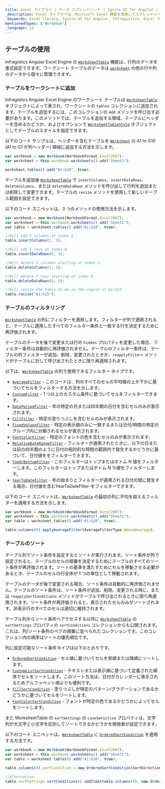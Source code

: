 ```yaml
---
title: Excel ライブラリ | データ スプレッドシート | Ignite UI for Angular | インフラジスティックス
_description: Excel ライブラリは、Microsoft Excel 機能を使用してスプレッドシート データを使用した作業が可能になります。Excel からアプリケーションへデータを簡単に転送できます。
_keywords: Excel library, Ignite UI for Angular, Infragistics, Excel ライブラリ, インフラジスティックス
mentionedTypes: ['Workbook']
_language: ja
---
```


## テーブルの使用

Infragistics Angular Excel Engine の [`WorksheetTable`]({environment:dvApiBaseUrl}/products/ignite-ui-angular/api/docs/typescript/latest/classes/worksheettable.html) 機能は、行列のデータを書式設定できます。ワークシート テーブルのデータは [`worksheet`]({environment:dvApiBaseUrl}/products/ignite-ui-angular/api/docs/typescript/latest/classes/worksheettable.html#worksheet) の他の行や列のデータから個々に管理できます。

<!--### Demo

<div class="sample-container loading" style="height: 500px">
    <iframe id="excel-library-overview-sample-iframe" src='{environment:dvDemosBaseUrl}/excel-library/working-with-tables' width="100%" height="100%" seamless frameBorder="0" onload="onXPlatSampleIframeContentLoaded(this);"></iframe>
</div>-->

<div class="divider--half"></div>

### テーブルをワークシートに追加

Infragistics Angular Excel Engine のワークシート テーブルは [`WorksheetTable`]({environment:dvApiBaseUrl}/products/ignite-ui-angular/api/docs/typescript/latest/classes/worksheettable.html) オブジェクトによって表され、ワー​​クシートの `tables` コレクションに追加されます。テーブルを追加するには、このコレクションの `Add` メソッドを呼び出す必要があります。このメソッドでは、テーブルを追加する領域、テーブルにヘッダーを含めるかどうか、およびオプションで [`WorksheetTableStyle`]({environment:dvApiBaseUrl}/products/ignite-ui-angular/api/docs/typescript/latest/classes/worksheettablestyle.html) オブジェクトとしてテーブルのスタイルを指定できます。

以下のコード サンプルは、ヘッダーを含むテーブルを [`Worksheet`]({environment:dvApiBaseUrl}/products/ignite-ui-angular/api/docs/typescript/latest/classes/worksheet.html) の A1 to G10 (A1 to G1 が列ヘッダー) 領域に追加する方法を示します。

```ts
var workbook = new Workbook(WorkbookFormat.Excel2007);
var worksheet = this.workbook.worksheets().add("Sheet1");

worksheet.tables().add("A1:G10", true);
```

テーブルを追加後 [`WorksheetTable`]({environment:dvApiBaseUrl}/products/ignite-ui-angular/api/docs/typescript/latest/classes/worksheettable.html) で `insertColumns`、`insertDataRows`、`deleteColumns`、または `deleteDataRows` メソッドを呼び出して行列を追加または削除して変更できます。テーブルの `resize` メソッドを使用して新しいテーブル範囲を設定できます。

以下のコード スニペットは、3 つのメソッドの使用方法を示します。

```ts
var workbook = new Workbook(WorkbookFormat.Excel2007);
var worksheet = this.workbook.worksheets().add("Sheet1");
var table = worksheet.tables().add("A1:G10", true);

//Will add 5 columns at index 1.
table.insertColumns(1, 5);

//Will add 5 rows at index 0.
table.insertDataRows(0, 5);

//Will delete 5 columns starting at index 1.
table.deleteColumns(1, 5);

//Will delete 5 rows starting at index 0.
table.deleteDataRows(0, 5);

//Will resize the table to be in the region of A1:G15.
table.resize("A1:G15");
```

### テーブルのフィルタリング

[`WorksheetTable`]({environment:dvApiBaseUrl}/products/ignite-ui-angular/api/docs/typescript/latest/classes/worksheettable.html) の列にフィルターを適用します。フィルターが列で適用されると、テーブルに適用したすべてのフィルター条件と一致する行を決定するために再評価されます。

テーブルのデータを後で変更または行の `hidden` プロパティを変更した場合、フィルター条件は自動的に再評価されません。テーブルのフィルター条件は、テーブルの列フィルターが追加、削除、変更されたときか、`reapplyFilters` メソッドがテーブルに対して呼び出されたときに限り再適用されます。

以下は、[`WorksheetTable`]({environment:dvApiBaseUrl}/products/ignite-ui-angular/api/docs/typescript/latest/classes/worksheettable.html) の列で使用できるフィルター タイプです。

-   [`AverageFilter`]({environment:dvApiBaseUrl}/products/ignite-ui-angular/api/docs/typescript/latest/classes/averagefilter.html) - このコードは、列のすべてのセルの平均値の上か下かに基づいてセルをフィルターする方法を示します。
-   [`CustomFilter`]({environment:dvApiBaseUrl}/products/ignite-ui-angular/api/docs/typescript/latest/classes/customfilter.html) - 1 つ以上のカスタム条件に基づいてセルをフィルターできます。
-   [`DatePeriodFilter`]({environment:dvApiBaseUrl}/products/ignite-ui-angular/api/docs/typescript/latest/classes/dateperiodfilter.html) - 年の特定の月または四半期の日付を含むセルのみが表示されます。
-   [`FillFilter`]({environment:dvApiBaseUrl}/products/ignite-ui-angular/api/docs/typescript/latest/classes/fillfilter.html) - 特定の塗りつぶしを含むセルのみが表示されます。
-   [`FixedValuesFilter`]({environment:dvApiBaseUrl}/products/ignite-ui-angular/api/docs/typescript/latest/classes/fixedvaluesfilter.html) - 特定の表示値のみに一致するまたは日付/時間の特定のグループ内に分類されるセルが表示されます。
-   [`FontColorFilter`]({environment:dvApiBaseUrl}/products/ignite-ui-angular/api/docs/typescript/latest/classes/fontcolorfilter.html) - 特定のフォントの色を含むセルのみが表示されます。
-   [`RelativeDateRangeFilter`]({environment:dvApiBaseUrl}/products/ignite-ui-angular/api/docs/typescript/latest/classes/relativedaterangefilter.html) - フィルターが適用されたときに、以下の日または前の四半期のように日付の相対的な時間の範囲内で発生するかどうかに基づいて、日付値ををフィルターできます。
-   [`TopOrBottomFilter`]({environment:dvApiBaseUrl}/products/ignite-ui-angular/api/docs/typescript/latest/classes/toporbottomfilter.html) - このフィルターはトップまたはボトム N 値をフィルターします。このフィルターはトップまたはボトム N %値をフィルターします。
-   [`YearToDateFilter`]({environment:dvApiBaseUrl}/products/ignite-ui-angular/api/docs/typescript/latest/classes/yeartodatefilter.html) - 年の始まりとフィルターが適用される日付の間に発生する場合、日付値を含むYearToDateFilter-をフィルターできます。

以下のコード スニペットは、[`WorksheetTable`]({environment:dvApiBaseUrl}/products/ignite-ui-angular/api/docs/typescript/latest/classes/worksheettable.html) の最初の列に平均を超えるフィルターを適用する方法を示します。

```ts
var workbook = new Workbook(WorkbookFormat.Excel2007);
var worksheet = this.workbook.worksheets().add("Sheet1");
var table = worksheet.tables().add("A1:G10", true);

table.columns(0).applyAverageFilter(AverageFilterType.AboveAverage);
```

### テーブルのソート

テーブル列でソート条件を設定するとソートが実行されます。ソート条件が列で設定されると、テーブルのセルの順番を決定するためにテーブルのすべてのソート条件が再評価されます。ソートの基準を満たすためにセルを移動させる必要があるとき、テーブルのセルの行全体が 1 つの単位として移動されます。

テーブルのデータが後で変更される場合、ソート条件は自動的に再評価されません。テーブルのソート条件は、ソート条件が追加、削除、変更される時に、または `reapplySortConditions` メソッドがテーブルで呼び出されるときに限り再適用されます。ソート条件が再評価されると、表示されたセルのみがソートされます。非表示行のすべてのセルは適切に維持されます。

テーブル列からソート条件へアクセスする以外に [`WorksheetTable`]({environment:dvApiBaseUrl}/products/ignite-ui-angular/api/docs/typescript/latest/classes/worksheettable.html) の `sortSettings` プロパティの `sortConditions` コレクションからも公開されます。これは、列/ソート条件のペアの順番に並べられたコレクションです。このコレクション内の順序はソートの優先順位です。

列に設定可能なソート条件タイプは以下のとおりです。

-   [`OrderedSortCondition`]({environment:dvApiBaseUrl}/products/ignite-ui-angular/api/docs/typescript/latest/classes/orderedsortcondition.html) - セル値に基づいてセルを昇順または降順にソートします。
-   [`CustomListSortCondition`]({environment:dvApiBaseUrl}/products/ignite-ui-angular/api/docs/typescript/latest/classes/customlistsortcondition.html) - テキストまたは表示値に基づいて定義された順序でセルをソートします。このソート方法は、日付がカレンダーに表示されるためアルファベット順よりも便利です。
-   [`FillSortCondition`]({environment:dvApiBaseUrl}/products/ignite-ui-angular/api/docs/typescript/latest/classes/fillsortcondition.html) - 塗りつぶしが特定のパターン/グラデーションであるかどうかに基づいてセルをソートします。
-   [`FontColorSortCondition`]({environment:dvApiBaseUrl}/products/ignite-ui-angular/api/docs/typescript/latest/classes/fontcolorsortcondition.html) - フォントが特定の色であるかどうかによってセルをソートします。

また WorksheetTable の `sortSettings` の `caseSensitive` プロパティは、文字列が大文字と小文字を区別してソートできるかどうかを開発者が設定できます。

以下のコード スニペットは、[`WorksheetTable`]({environment:dvApiBaseUrl}/products/ignite-ui-angular/api/docs/typescript/latest/classes/worksheettable.html) に [`OrderedSortCondition`]({environment:dvApiBaseUrl}/products/ignite-ui-angular/api/docs/typescript/latest/classes/orderedsortcondition.html) を適用する方法です。

```ts
var workbook = new Workbook(WorkbookFormat.Excel2007);
var worksheet = this.workbook.worksheets().add("Sheet1");
var table = worksheet.tables().add("A1:G10", true);

table.columns(0).sortCondition = new OrderedSortCondition(SortDirection.Ascending);

//Alternative:
table.sortSettings.sortConditions().addItem(table.columns(0), new OrderedSortCondition(SortDirection.Ascending));
```
